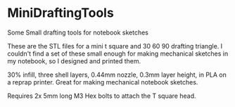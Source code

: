 # MiniDraftingTools
Some Small drafting tools for notebook sketches


These are the STL files for a mini t square and 30 60 90 drafting triangle.  I couldn't find a set of these small enough for making mechanical sketches in my notebook, so I designed and printed them.

30% infill, three shell layers, 0.44mm nozzle, 0.3mm layer height, in PLA on a reprap printer.  Great for making mechanical notebook sketches. 

Requires 2x  5mm long M3 Hex bolts to attach the T square head.
